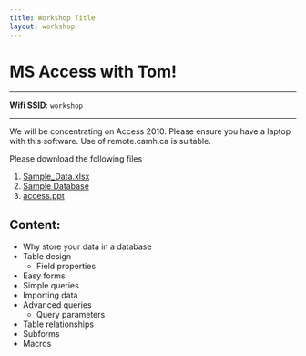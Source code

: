 ```yaml
---
title: Workshop Title
layout: workshop
---
```


# MS Access with Tom!

--------

**Wifi SSID**: `workshop`


---------

We will be concentrating on Access 2010. Please ensure you have a laptop with this software. Use of remote.camh.ca is suitable.

Please download the following files


1. [Sample_Data.xlsx](/data/Sample_Data.xlsx)
2. [Sample Database](/data/workshop_filled.accdb)
3. [access.ppt](/presentations/access.ppt)

## Content:
- Why store your data in a database
- Table design
  - Field properties
- Easy forms
- Simple queries
- Importing data
- Advanced queries
  - Query parameters
- Table relationships
- Subforms
- Macros

